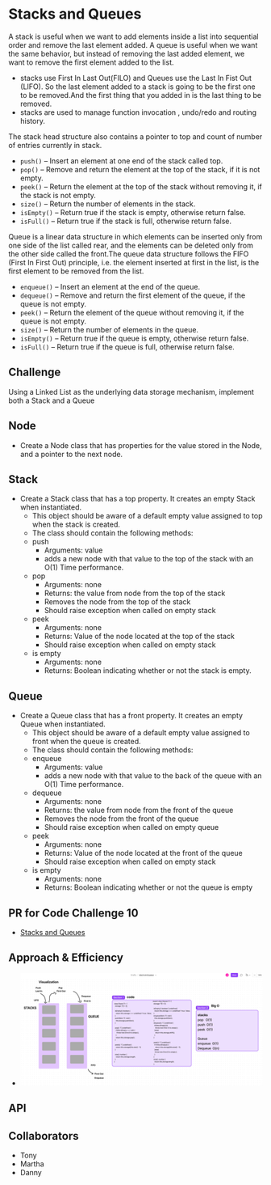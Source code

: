 # Stacks and Queues

A stack is useful when we want to add elements inside a list into sequential order and remove the last element added. A queue is useful when we want the same behavior, but instead of removing the last added element, we want to remove the first element added to the list.

- stacks use First In Last Out(FILO) and Queues use the Last In Fist Out (LIFO). So the last element added to a stack is going to be the first one to be removed.And the first thing that you added in is the last thing to be removed.
- stacks are used to manage function invocation , undo/redo and routing history.

The stack head structure also contains a pointer to top and count of number of entries currently in stack.

- `push()` – Insert an element at one end of the stack called top.
- `pop()` – Remove and return the element at the top of the stack, if it is not empty.
- `peek()` – Return the element at the top of the stack without removing it, if the stack is not empty.
- `size()` – Return the number of elements in the stack.
- `isEmpty()` – Return true if the stack is empty, otherwise return false.
- `isFull()` – Return true if the stack is full, otherwise return false.

Queue is a linear data structure in which elements can be inserted only from one side of the list called rear, and the elements can be deleted only from the other side called the front.The queue data structure follows the FIFO (First In First Out) principle, i.e. the element inserted at first in the list, is the first element to be removed from the list.

- `enqueue()` – Insert an element at the end of the queue.
- `dequeue()` – Remove and return the first element of the queue, if the queue is not empty.
- `peek()` – Return the element of the queue without removing it, if the queue is not empty.
- `size()` – Return the number of elements in the queue.
- `isEmpty()` – Return true if the queue is empty, otherwise return false.
- `isFull()` – Return true if the queue is full, otherwise return false.

## Challenge

Using a Linked List as the underlying data storage mechanism, implement both a Stack and a Queue

## Node

- Create a Node class that has properties for the value stored in the Node, and a pointer to the next node.

## Stack

- Create a Stack class that has a top property. It creates an empty Stack when instantiated.
  - This object should be aware of a default empty value assigned to top when the stack is created.
  - The class should contain the following methods:
  - push
    - Arguments: value
    - adds a new node with that value to the top of the stack with an O(1) Time performance.
  - pop
    - Arguments: none
    - Returns: the value from node from the top of the stack
    - Removes the node from the top of the stack
    - Should raise exception when called on empty stack
  - peek
    - Arguments: none
    - Returns: Value of the node located at the top of the stack
    - Should raise exception when called on empty stack
  - is empty
    - Arguments: none
    - Returns: Boolean indicating whether or not the stack is empty.

## Queue

- Create a Queue class that has a front property. It creates an empty Queue when instantiated.
  - This object should be aware of a default empty value assigned to front when the queue is created.
  - The class should contain the following methods:
  - enqueue
    - Arguments: value
    - adds a new node with that value to the back of the queue with an O(1) Time performance.
  - dequeue
    - Arguments: none
    - Returns: the value from node from the front of the queue
    - Removes the node from the front of the queue
    - Should raise exception when called on empty queue
  - peek
    - Arguments: none
    - Returns: Value of the node located at the front of the queue
    - Should raise exception when called on empty stack
  - is empty
    - Arguments: none
    - Returns: Boolean indicating whether or not the queue is empty

## PR for Code Challenge 10

- [Stacks and Queues](https://github.com/SarahTek/data-structures-and-algorithms-401/pull/35)

## Approach & Efficiency
<!-- What approach did you take? Why? What is the Big O space/time for this approach? -->
- ![whiteboard](Stack-Queue.png)

## API
<!-- Description of each method publicly available to your Stack and Queue-->

## Collaborators

- Tony
- Martha
- Danny
